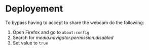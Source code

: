 # Deployement

To bypass having to accept to share the webcam do the following:

1. Open Firefox and go to `about:config`
2. Search for _media.navigator.permission.disabled_
3. Set value to `true`

